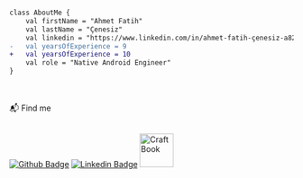 

<!--
**fcenesiz/fcenesiz** is a ✨ _special_ ✨ repository because its `README.md` (this file) appears on your GitHub profile.

Here are some ideas to get you started:

- 🔭 I’m currently working on ...
- 🌱 I’m currently learning ...
- 👯 I’m looking to collaborate on ...
- 🤔 I’m looking for help with ...
- 💬 Ask me about ...
- 📫 How to reach me: ...
- 😄 Pronouns: ...
- ⚡ Fun fact: ...

<p align="left"> <img src="https://komarev.com/ghpvc/?username=fcenesiz&label=Profile%20views&color=green&style=flat" alt="fcenesiz" /> </p>
-->

```diff

class AboutMe {
    val firstName = "Ahmet Fatih"
    val lastName = "Çenesiz"
    val linkedin = "https://www.linkedin.com/in/ahmet-fatih-çenesiz-a820b3183/"
-   val yearsOfExperience = 9
+   val yearsOfExperience = 10
    val role = "Native Android Engineer"
}

```

<br />
<br />
📬 Find me
<br />
<br />

<a href="https://github.com/fcenesiz"><img src="https://camo.githubusercontent.com/ed8820c462321001f7204d4c0b04bba3cfac56b716801235010137ac5a40dbca/68747470733a2f2f696d672e736869656c64732e696f2f62616467652f4769744875622d3130303030303f7374796c653d666f722d7468652d6261646765266c6f676f3d676974687562266c6f676f436f6c6f723d7768697465266c6f676f3d676974687562266c696e6b3d68747470733a2f2f6769746875622e636f6d2f61726461616b646572652f" alt="Github Badge" data-canonical-src="https://img.shields.io/badge/GitHub-100000?style=for-the-badge&amp;logo=github&amp;logoColor=white&amp;logo=github&amp;link=https://github.com/fcenesiz" style="max-width: 100%;"></a>
<a href="https://www.linkedin.com/in/ahmet-fatih-çenesiz-a820b3183/" rel="nofollow"><img src="https://camo.githubusercontent.com/c17fdc1d66f1939b79ef735c5726a68fb6b8c2ae7e0f5a4f036a8b937bd531f8/68747470733a2f2f696d672e736869656c64732e696f2f62616467652f4c696e6b6564496e2d3030373742353f7374796c653d666f722d7468652d6261646765266c6f676f3d6c696e6b6564696e266c6f676f436f6c6f723d7768697465266c696e6b3d68747470733a2f2f7777772e6c696e6b6564696e2e636f6d2f696e2f68656d616e74686b6f6c6c69706172612f" alt="Linkedin Badge" data-canonical-src="https://img.shields.io/badge/LinkedIn-0077B5?style=for-the-badge&amp;logo=linkedin&amp;logoColor=white&amp;link=[https://www.linkedin.com/in/hemanthkollipara/](https://www.linkedin.com/in/ahmet-fatih-çenesiz-a820b3183/)" style="max-width: 100%;"></a>
<a href="https://play.google.com/store/apps/dev?id=5348216302908550036&hl=tr&gl=US"><img src="https://play.google.com/about/howplayworks/static/assets/social/share_google_play_logo.png" alt="CraftBook" data-canonical-src="https://img.shields.io/badge/Gmail-D14836?style=for-the-badge&amp;logo=gmail&amp;logoColor=white&amp;link=ahmetfatihcenesizdev@gmail.com" style="max-width: 100%; width: 60px;"></a>



